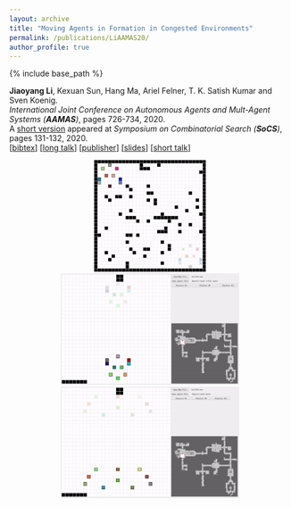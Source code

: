 ```yaml
---
layout: archive
title: "Moving Agents in Formation in Congested Environments"
permalink: /publications/LiAAMAS20/
author_profile: true
---
```


{% include base_path %}
                  
**Jiaoyang Li**, Kexuan Sun, Hang Ma, Ariel Felner, T. K. Satish Kumar and Sven Koenig.      
<i>International Joint Conference on Autonomous Agents and Mult-Agent Systems (**AAMAS**)</i>, pages 726-734, 2020.       
A [short version](https://aaai.org/ocs/index.php/SOCS/SOCS20/paper/view/18535/17676 "Download pdf") appeared at <i>Symposium on Combinatorial Search (**SoCS**)</i>, pages 131-132, 2020.       
[<a href="javascript:void(0)" onclick="(function(target, id) { if ($('#' + id).css('display') == 'block') { $('#' + id).hide('fast'); $(target).text('bibtex') } else { $('#' + id).show('fast'); $(target).text('bibtex▲') } })(this, 'bibtex-LiAAMAS20');">bibtex</a>]
[[long talk](https://underline.io/lecture/375-moving-agents-in-formation-in-congested-environments)]
[[publisher](http://ifaamas.org/Proceedings/aamas2020/pdfs/p726.pdf)]
[[slides](https://jiaoyang-li.github.io/files/slides/AAMAS20-MAiF.pdf "Download slides")]
[[short talk](https://www.youtube.com/watch?v=snTG2yL-dgI&list=PLd_hcmfMPvAikLAeI18O4fsDOuDM_Pmx1&index=35)]
<div id="bibtex-LiAAMAS20" style="display:none">
<pre>@inproceedings{LiAAMAS20,
  author    = {Jiaoyang Li and Kexuan Sun and Hang Ma and Ariel Felner and T. K. Satish Kumar and Sven Koenig},
  title     = {Moving Agents in Formation in Congested Environments},
  booktitle = {Proceedings of the International Joint Conference on Autonomous Agents and Mult-Agent Systems (AAMAS)},
  pages     = {726--734},
  year      = {2020}
}
</pre></div>     
     
<p style="text-align:center;">
    <img src="/images/formation-random-4x.gif" style="max-height:150pt" alt="formation-random"/>
    <img src="/images/formation-tight-4x.gif" style="max-height:150pt" alt="formation-tight"/>
    <img src="/images/formation-wide-4x.gif" style="max-height:150pt" alt="formation-wide"/>
</p>
         
